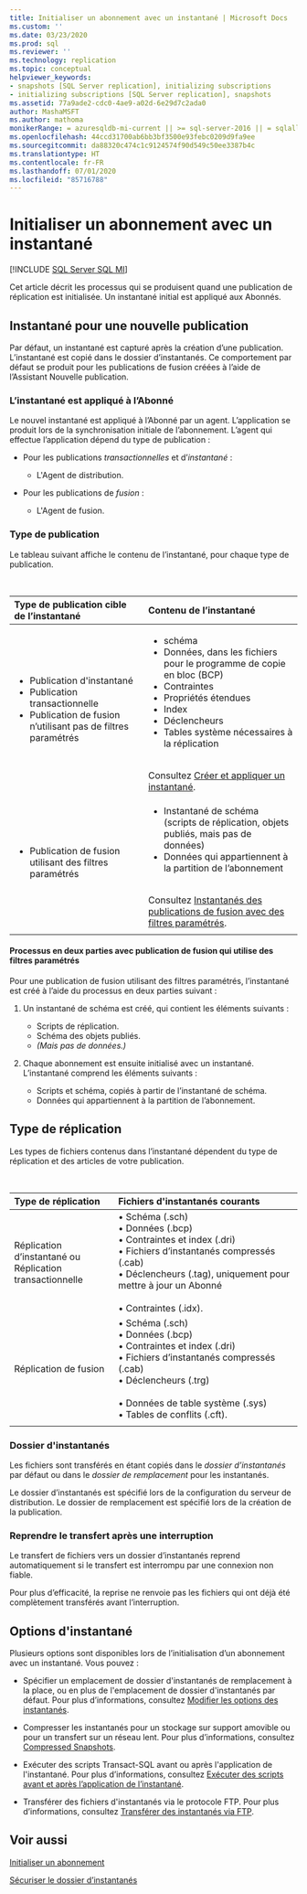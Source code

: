 ```yaml
---
title: Initialiser un abonnement avec un instantané | Microsoft Docs
ms.custom: ''
ms.date: 03/23/2020
ms.prod: sql
ms.reviewer: ''
ms.technology: replication
ms.topic: conceptual
helpviewer_keywords:
- snapshots [SQL Server replication], initializing subscriptions
- initializing subscriptions [SQL Server replication], snapshots
ms.assetid: 77a9ade2-cdc0-4ae9-a02d-6e29d7c2ada0
author: MashaMSFT
ms.author: mathoma
monikerRange: = azuresqldb-mi-current || >= sql-server-2016 || = sqlallproducts-allversions
ms.openlocfilehash: 44ccd31700ab6bb3bf3500e93febc0209d9fa9ee
ms.sourcegitcommit: da88320c474c1c9124574f90d549c50ee3387b4c
ms.translationtype: HT
ms.contentlocale: fr-FR
ms.lasthandoff: 07/01/2020
ms.locfileid: "85716788"
---
```

# <a name="initialize-a-subscription-with-a-snapshot"></a>Initialiser un abonnement avec un instantané

[!INCLUDE [SQL Server SQL MI](../../includes/applies-to-version/sql-asdbmi.md)]

Cet article décrit les processus qui se produisent quand une publication de réplication est initialisée. Un instantané initial est appliqué aux Abonnés.

## <a name="snapshot-for-a-new-publication"></a>Instantané pour une nouvelle publication

Par défaut, un instantané est capturé après la création d’une publication.
L’instantané est copié dans le dossier d’instantanés. Ce comportement par défaut se produit pour les publications de fusion créées à l’aide de l’Assistant Nouvelle publication.

### <a name="snapshot-is-applied-to-subscriber"></a>L’instantané est appliqué à l’Abonné

Le nouvel instantané est appliqué à l’Abonné par un agent. L’application se produit lors de la synchronisation initiale de l’abonnement. L’agent qui effectue l’application dépend du type de publication :

- Pour les publications _transactionnelles_ et d’_instantané_ :
  - L'Agent de distribution.

- Pour les publications de _fusion_ :
  - L'Agent de fusion.

### <a name="type-of-publication"></a>Type de publication

Le tableau suivant affiche le contenu de l’instantané, pour chaque type de publication.

&nbsp;

| Type de publication cible de l’instantané | Contenu de l’instantané |
| :---------------------------------------- | :----------------------- |
| <ul> <li>Publication d'instantané</li> <li>Publication transactionnelle</li> <li>Publication de fusion n’utilisant pas de filtres paramétrés</li> </ul> | <ul> <li>schéma</li> <li>Données, dans les fichiers pour le programme de copie en bloc (BCP)</li> <li>Contraintes</li> <li>Propriétés étendues</li> <li>Index</li> <li>Déclencheurs</li> <li>Tables système nécessaires à la réplication</li> </ul> <br/>Consultez [Créer et appliquer un instantané](../../relational-databases/replication/create-and-apply-the-initial-snapshot.md). |
| <ul> <li>Publication de fusion utilisant des filtres paramétrés</li> </ul> | <ul> <li>Instantané de schéma (scripts de réplication, objets publiés, mais pas de données)</li> <li>Données qui appartiennent à la partition de l’abonnement</li> </ul> <br/>Consultez [Instantanés des publications de fusion avec des filtres paramétrés](../../relational-databases/replication/create-a-snapshot-for-a-merge-publication-with-parameterized-filters.md). |
| | |

#### <a name="two-part-process-with-merge-publication-that-uses-parameterized-filters"></a>Processus en deux parties avec publication de fusion qui utilise des filtres paramétrés

Pour une publication de fusion utilisant des filtres paramétrés, l’instantané est créé à l’aide du processus en deux parties suivant :

1. Un instantané de schéma est créé, qui contient les éléments suivants :
   - Scripts de réplication.
   - Schéma des objets publiés.
   - _(Mais pas de données.)_

2. Chaque abonnement est ensuite initialisé avec un instantané. L’instantané comprend les éléments suivants :
   - Scripts et schéma, copiés à partir de l’instantané de schéma.
   - Données qui appartiennent à la partition de l’abonnement.

## <a name="type-of-replication"></a>Type de réplication

Les types de fichiers contenus dans l’instantané dépendent du type de réplication et des articles de votre publication.

&nbsp;

| Type de réplication | Fichiers d'instantanés courants |
| :------------------ | :-------------------- |
| Réplication d’instantané ou<br/>Réplication transactionnelle | &bullet; Schéma (.sch) <br/>&bullet; Données (.bcp) <br/>&bullet; Contraintes et index (.dri) <br/>&bullet; Fichiers d’instantanés compressés (.cab) <br/>&bullet; Déclencheurs (.tag), uniquement pour mettre à jour un Abonné <br/><br/>&bullet; Contraintes (.idx). |
| Réplication de fusion                                      | &bullet; Schéma (.sch) <br/>&bullet; Données (.bcp) <br/>&bullet; Contraintes et index (.dri) <br/>&bullet; Fichiers d’instantanés compressés (.cab) <br/>&bullet; Déclencheurs (.trg) <br/><br/>&bullet; Données de table système (.sys) <br/>&bullet; Tables de conflits (.cft). |
| | |

### <a name="snapshot-folder"></a>Dossier d'instantanés

Les fichiers sont transférés en étant copiés dans le _dossier d’instantanés_ par défaut ou dans le _dossier de remplacement_ pour les instantanés.

Le dossier d’instantanés est spécifié lors de la configuration du serveur de distribution. Le dossier de remplacement est spécifié lors de la création de la publication.

### <a name="resume-transfer-after-interruption"></a>Reprendre le transfert après une interruption

Le transfert de fichiers vers un dossier d’instantanés reprend automatiquement si le transfert est interrompu par une connexion non fiable.

Pour plus d’efficacité, la reprise ne renvoie pas les fichiers qui ont déjà été complètement transférés avant l’interruption.

## <a name="snapshot-options"></a>Options d'instantané

Plusieurs options sont disponibles lors de l’initialisation d’un abonnement avec un instantané. Vous pouvez :

- Spécifier un emplacement de dossier d'instantanés de remplacement à la place, ou en plus de l'emplacement de dossier d'instantanés par défaut. Pour plus d’informations, consultez [Modifier les options des instantanés](../../relational-databases/replication/snapshot-options.md).

- Compresser les instantanés pour un stockage sur support amovible ou pour un transfert sur un réseau lent. Pour plus d’informations, consultez [Compressed Snapshots](../../relational-databases/replication/snapshot-options.md#compressed-snapshots).

- Exécuter des scripts Transact-SQL avant ou après l'application de l'instantané. Pour plus d’informations, consultez [Exécuter des scripts avant et après l’application de l’instantané](../../relational-databases/replication/snapshot-options.md#execute-scripts-before-and-after-snapshot-is-applied).

- Transférer des fichiers d'instantanés via le protocole FTP. Pour plus d’informations, consultez [Transférer des instantanés via FTP](../../relational-databases/replication/publish/deliver-a-snapshot-through-ftp.md).

## <a name="see-also"></a>Voir aussi

[Initialiser un abonnement](../../relational-databases/replication/initialize-a-subscription.md)

[Sécuriser le dossier d’instantanés](../../relational-databases/replication/security/secure-the-snapshot-folder.md)
